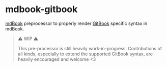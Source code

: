 # mdbook-gitbook

[mdBook](https://github.com/rust-lang/mdBook) preprocessor to properly render [GitBook](https://www.gitbook.com/) specific syntax in mdBook.

> ⚠️ WIP ⚠️
>
> This pre-processor is still heavily work-in-progress.
> Contributions of all kinds, especially to extend the supported GitBook syntax, are heavily encouraged and welcome <3
